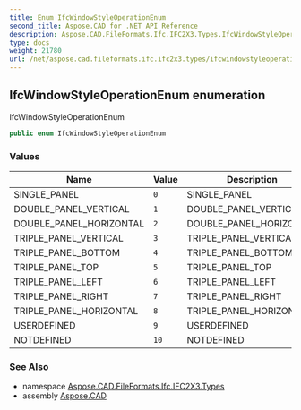 ```yaml
---
title: Enum IfcWindowStyleOperationEnum
second_title: Aspose.CAD for .NET API Reference
description: Aspose.CAD.FileFormats.Ifc.IFC2X3.Types.IfcWindowStyleOperationEnum enum. IfcWindowStyleOperationEnum
type: docs
weight: 21780
url: /net/aspose.cad.fileformats.ifc.ifc2x3.types/ifcwindowstyleoperationenum/
---
```

## IfcWindowStyleOperationEnum enumeration

IfcWindowStyleOperationEnum

```csharp
public enum IfcWindowStyleOperationEnum
```

### Values

| Name | Value | Description |
| --- | --- | --- |
| SINGLE_PANEL | `0` | SINGLE_PANEL |
| DOUBLE_PANEL_VERTICAL | `1` | DOUBLE_PANEL_VERTICAL |
| DOUBLE_PANEL_HORIZONTAL | `2` | DOUBLE_PANEL_HORIZONTAL |
| TRIPLE_PANEL_VERTICAL | `3` | TRIPLE_PANEL_VERTICAL |
| TRIPLE_PANEL_BOTTOM | `4` | TRIPLE_PANEL_BOTTOM |
| TRIPLE_PANEL_TOP | `5` | TRIPLE_PANEL_TOP |
| TRIPLE_PANEL_LEFT | `6` | TRIPLE_PANEL_LEFT |
| TRIPLE_PANEL_RIGHT | `7` | TRIPLE_PANEL_RIGHT |
| TRIPLE_PANEL_HORIZONTAL | `8` | TRIPLE_PANEL_HORIZONTAL |
| USERDEFINED | `9` | USERDEFINED |
| NOTDEFINED | `10` | NOTDEFINED |

### See Also

* namespace [Aspose.CAD.FileFormats.Ifc.IFC2X3.Types](../../aspose.cad.fileformats.ifc.ifc2x3.types/)
* assembly [Aspose.CAD](../../)


